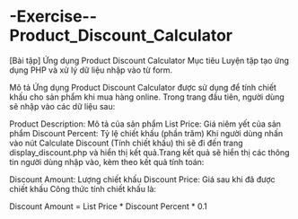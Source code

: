 # -Exercise--Product_Discount_Calculator
[Bài tập] Ứng dụng Product Discount Calculator
Mục tiêu
Luyện tập tạo ứng dụng PHP và xử lý dữ liệu nhập vào từ form.

Mô tả
Ứng dụng Product Discount Calculator được sử dụng để tính chiết khấu cho sản phẩm khi mua hàng online. Trong trang đầu tiên, người dùng sẽ nhập vào các dữ liệu sau:

Product Description: Mô tả của sản phẩm
List Price: Giá niêm yết của sản phẩm
Discount Percent: Tỷ lệ chiết khấu (phần trăm)
Khi người dùng nhấn vào nút Calculate Discount (Tính chiết khấu) thì sẽ đi đến trang display_discount.php và hiển thị kết quả.Trang kết quả sẽ hiển thị các thông tin người dùng nhập vào, kèm theo kết quả tính toán:

Discount Amount: Lượng chiết khấu
Discount Price: Giá sau khi đã được chiết khấu
Công thức tính chiết khấu là:

Discount Amount = List Price * Discount Percent * 0.1 